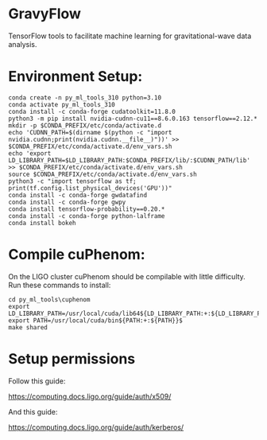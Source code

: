 # GravyFlow
TensorFlow tools to facilitate machine learning for gravitational-wave data analysis. 

# Environment Setup:

```
conda create -n py_ml_tools_310 python=3.10
conda activate py_ml_tools_310
conda install -c conda-forge cudatoolkit=11.8.0
python3 -m pip install nvidia-cudnn-cu11==8.6.0.163 tensorflow==2.12.*
mkdir -p $CONDA_PREFIX/etc/conda/activate.d
echo 'CUDNN_PATH=$(dirname $(python -c "import nvidia.cudnn;print(nvidia.cudnn.__file__)"))' >> $CONDA_PREFIX/etc/conda/activate.d/env_vars.sh
echo 'export LD_LIBRARY_PATH=$LD_LIBRARY_PATH:$CONDA_PREFIX/lib/:$CUDNN_PATH/lib' >> $CONDA_PREFIX/etc/conda/activate.d/env_vars.sh
source $CONDA_PREFIX/etc/conda/activate.d/env_vars.sh
python3 -c "import tensorflow as tf; print(tf.config.list_physical_devices('GPU'))"
conda install -c conda-forge gwdatafind
conda install -c conda-forge gwpy
conda install tensorflow-probability==0.20.*
conda install -c conda-forge python-lalframe
conda install bokeh
```
# Compile cuPhenom:

On the LIGO cluster cuPhenom should be compilable with little difficulty. Run these commands to install:

```
cd py_ml_tools\cuphenom
export LD_LIBRARY_PATH=/usr/local/cuda/lib64${LD_LIBRARY_PATH:+:${LD_LIBRARY_PATH}}
export PATH=/usr/local/cuda/bin${PATH:+:${PATH}}$
make shared
```


# Setup permissions

Follow this guide: 

https://computing.docs.ligo.org/guide/auth/x509/

And this guide:

https://computing.docs.ligo.org/guide/auth/kerberos/
